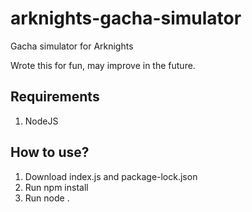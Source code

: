 # arknights-gacha-simulator
Gacha simulator for Arknights 

Wrote this for fun, may improve in the future.

## Requirements
1. NodeJS

## How to use?
1. Download index.js and package-lock.json
2. Run npm install
3. Run node .

